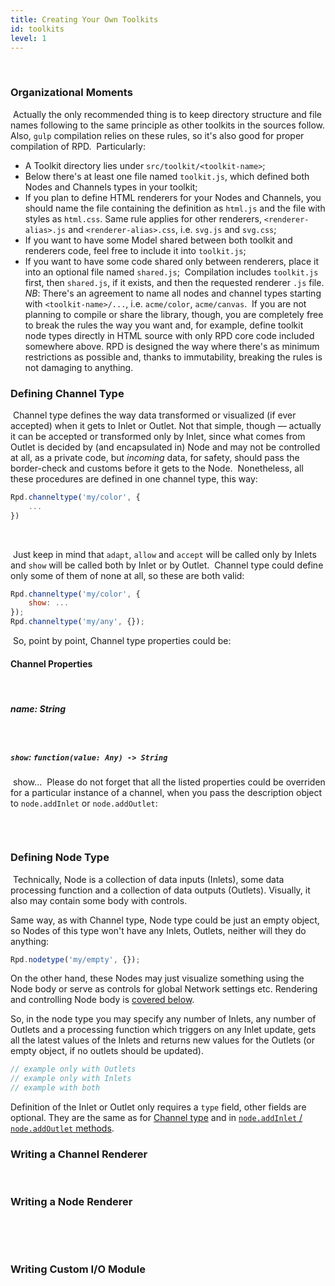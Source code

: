 ```yaml
---
title: Creating Your Own Toolkits
id: toolkits
level: 1
---
```

​
### Organizational Moments
​
Actually the only recommended thing is to keep directory structure and file names following to the same principle as other toolkits in the sources follow.
Also, `gulp` compilation relies on these rules, so it's also good for proper compilation of RPD.
​
Particularly:
​
* A Toolkit directory lies under `src/toolkit/<toolkit-name>`;
* Below there's at least one file named `toolkit.js`, which defined both Nodes and Channels types in your toolkit;
* If you plan to define HTML renderers for your Nodes and Channels, you should name the file containing the definition as `html.js` and the file with styles as `html.css`. Same rule applies for other renderers, `<renderer-alias>.js` and `<renderer-alias>.css`, i.e. `svg.js` and `svg.css`;
* If you want to have some Model shared between both toolkit and renderers code, feel free to include it into `toolkit.js`;
* If you want to have some code shared only between renderers, place it into an optional file named `shared.js`;
​
Compilation includes `toolkit.js` first, then `shared.js`, if it exists, and then the requested renderer `.js` file.
​
*NB*: There's an agreement to name all nodes and channel types starting with `<toolkit-name>/...`, i.e. `acme/color`, `acme/canvas`.
​
If you are not planning to compile or share the library, though, you are completely free to break the rules the way you want and, for example, define toolkit node types directly in HTML source with only RPD core code included somewhere above. RPD is designed the way where there's as minimum restrictions as possible and, thanks to immutability, breaking the rules is not damaging to anything.
​
### Defining Channel Type
​
Channel type defines the way data transformed or visualized (if ever accepted) when it gets to Inlet or Outlet. Not that simple, though — actually it can be accepted or transformed only by Inlet, since what comes from Outlet is decided by (and encapsulated in) Node and may not be controlled at all, as a private code, but _incoming_ data, for safety, should pass the border-check and customs before it gets to the Node.
​
Nonetheless, all these procedures are defined in one channel type, this way:
​
```javascript
Rpd.channeltype('my/color', {
	...
})
```
​
<!--  example with a node having channels of this type-->
​
Just keep in mind that `adapt`, `allow` and `accept` will be called only by Inlets and `show` will be called both by Inlet or by Outlet.
​
Channel type could define only some of them of none at all, so these are both valid:
​
```javascript
Rpd.channeltype('my/color', {
	show: ...
});
Rpd.channeltype('my/any', {});
```
​
So, point by point, Channel type properties could be:

#### Channel Properties
​
##### name: String
​
#####  `show`: `function(value: Any) -> String`

<!-- TODO -->
​
<span>show</span>...
​
Please do not forget that all the listed properties could be overriden for a particular instance of a channel, when you pass the description object to `node.addInlet` or `node.addOutlet`:
​
```javascript
```
​
### Defining Node Type
​
Technically, Node is a collection of data inputs (Inlets), some data processing function and a collection of data outputs (Outlets). Visually, it also may contain some body with controls.

Same way, as with Channel type, Node type could be just an empty object, so Nodes of this type won't have any Inlets, Outlets, neither will they do anything:

```javascript
Rpd.nodetype('my/empty', {});
```

On the other hand, these Nodes may just visualize something using the Node body or serve as controls for global Network settings etc. Rendering and controlling Node body is [covered below](#writing-a-node-renderer).

So, in the node type you may specify any number of Inlets, any number of Outlets and a processing function which triggers on any Inlet update, gets all the latest values of the Inlets and returns new values for the Outlets (or empty object, if no outlets should be updated).

```javascript
// example only with Outlets
// example only with Inlets
// example with both
```

Definition of the Inlet or Outlet only requires a `type` field, other fields are optional. They are the same as for [Channel type](#channel-properties) and in [`node.addInlet` / `node.addOutlet` methods](./network.md#connecting-nodes).
​
### Writing a Channel Renderer
​
### Writing a Node Renderer
​
<!-- valueOut may have a timestamp passed with every value,
     that helps in determining which update came first -->
​
### Writing Custom I/O Module
